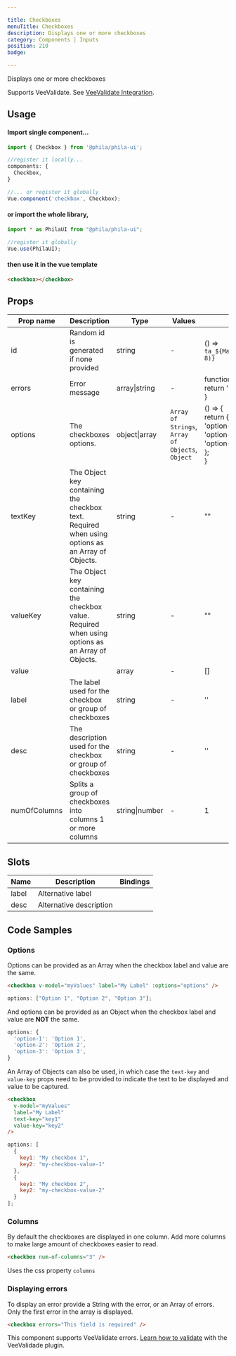 ```yaml
---

title: Checkboxes
menuTitle: Checkboxes
description: Displays one or more checkboxes
category: Components | Inputs
position: 210
badge:

---
```


Displays one or more checkboxes

<alert>Supports VeeValidate. See [VeeValidate Integration](/vee-validate-integration).</alert>

## Usage

#### Import single component...

```js
import { Checkbox } from '@phila/phila-ui';

//register it locally...
components: {
  Checkbox,
}

//... or register it globally
Vue.component('checkbox', Checkbox);
```

#### or import the whole library,

```js
import * as PhilaUI from "@phila/phila-ui";

//register it globally
Vue.use(PhilaUI);
```

#### then use it in the vue template

```html
<checkbox></checkbox>
```

## Props

| Prop name    | Description                                                                                       | Type           | Values                                           | Default                                                                                                              |
| ------------ | ------------------------------------------------------------------------------------------------- | -------------- | ------------------------------------------------ | -------------------------------------------------------------------------------------------------------------------- |
| id           | Random id is generated if none provided                                                           | string         | -                                                | () => `ta_${Math.random().toString(12).substring(2, 8)}`                                                             |
| errors       | Error message                                                                                     | array\|string  | -                                                | function() {<br> return '';<br>}                                                                                     |
| options      | The checkboxes options.                                                                           | object\|array  | `Array of Strings`, `Array of Objects`, `Object` | () => {<br> return {<br> 'option-1': 'Option 1',<br> 'option-2': 'Option 2',<br> 'option-3': 'Option 3',<br> };<br>} |
| textKey      | The Object key containing the checkbox text. Required when using options as an Array of Objects.  | string         | -                                                | ""                                                                                                                   |
| valueKey     | The Object key containing the checkbox value. Required when using options as an Array of Objects. | string         | -                                                | ""                                                                                                                   |
| value        |                                                                                                   | array          | -                                                | []                                                                                                                   |
| label        | The label used for the checkbox or group of checkboxes                                            | string         | -                                                | ''                                                                                                                   |
| desc         | The description used for the checkbox or group of checkboxes                                      | string         | -                                                | ''                                                                                                                   |
| numOfColumns | Splits a group of checkboxes into columns 1 or more columns                                       | string\|number | -                                                | 1                                                                                                                    |

## Slots

| Name  | Description             | Bindings |
| ----- | ----------------------- | -------- |
| label | Alternative label       |          |
| desc  | Alternative description |          |

## Code Samples

### Options

Options can be provided as an Array when the checkbox label and value are the same.

```html
<checkbox v-model="myValues" label="My Label" :options="options" />
```

```js
options: ["Option 1", "Option 2", "Option 3"];
```

And options can be provided as an Object when the checkbox label and value are **NOT** the same.

```js
options: {
  'option-1': 'Option 1',
  'option-2': 'Option 2',
  'option-3': 'Option 3',
}
```

An Array of Objects can also be used, in which case the `text-key` and `value-key` props need to be provided to indicate the text to be displayed and value to be captured.

```html
<checkbox
  v-model="myValues"
  label="My Label"
  text-key="key1"
  value-key="key2"
/>
```

```js
options: [
  {
    key1: "My checkbox 1",
    key2: "my-checkbox-value-1"
  },
  {
    key1: "My checkbox 2",
    key2: "my-checkbox-value-2"
  }
];
```

### Columns

By default the checkboxes are displayed in one column. Add more columns to make large amount of checkboxes easier to read.

```html
<checkbox num-of-columns="3" />
```

<alert>Uses the css property `columns`</alert>

### Displaying errors

To display an error provide a String with the error, or an Array of errors. Only the first error in the array is displayed.

```html
<checkbox errors="This field is required" />
```

<alert>This component supports VeeValidate errors. [Learn how to validate](/vee-validate-integration) with the VeeValidade plugin.<a></alert>
